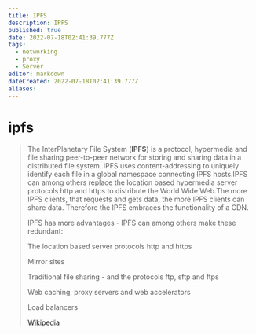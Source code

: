 ```yaml
---
title: IPFS
description: IPFS
published: true
date: 2022-07-18T02:41:39.777Z
tags:
  - networking
  - proxy
  - Server
editor: markdown
dateCreated: 2022-07-18T02:41:39.777Z
aliases:
---
```

# ipfs

> The InterPlanetary File System (**IPFS**) is a protocol, hypermedia and file sharing peer-to-peer network for storing and sharing data in a distributed file system. IPFS uses content-addressing to uniquely identify each file in a global namespace connecting IPFS hosts.IPFS can among others replace the location based hypermedia server protocols http and https to distribute the World Wide Web.The more IPFS clients, that requests and gets data, the more IPFS clients can share data. Therefore the IPFS embraces the functionality of a CDN.
>
> IPFS has more advantages - IPFS can among others make these redundant:
>
> 
>
> The location based server protocols http and https
>
> Mirror sites
>
> Traditional file sharing - and the protocols ftp, sftp and ftps
>
> Web caching, proxy servers and web accelerators
>
> Load balancers
>
> [Wikipedia](https://en.wikipedia.org/wiki/InterPlanetary%20File%20System)